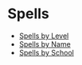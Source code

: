 # Spells

* [Spells by Level](/spellcasting/spell_indexes/spells_by_level/)
* [Spells by Name](/spellcasting/spell_indexes/spells_by_name/)
* [Spells by School](/spellcasting/spell_indexes/spells_by_school)